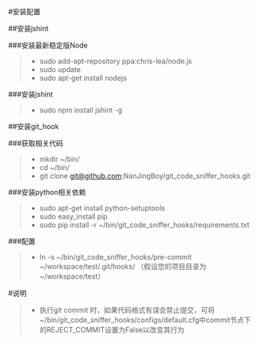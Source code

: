 #安装配置

##安装jshint

###安装最新稳定版Node
>- sudo add-apt-repository ppa:chris-lea/node.js
>- sudo update
>- sudo apt-get install nodejs

###安装jshint
>- sudo npm install jshint -g

##安装git_hook

###获取相关代码
>- mkdir ~/bin/
>- cd ~/bin/
>- git clone git@github.com:NanJingBoy/git_code_sniffer_hooks.git

###安装python相关依赖
>- sudo apt-get install python-setuptools
>- sudo easy_install pip
>- sudo pip install -r ~/bin/git_code_sniffer_hooks/requirements.txt

###配置
>- ln -s ~/bin/git_code_sniffer_hooks/pre-commit ~/workspace/test/.git/hooks/ （假设您的项目目录为~/workspace/test）

#说明
>- 执行git commit 时，如果代码格式有误会禁止提交，可将~/bin/git_code_sniffer_hooks/configs/default.cfg中commit节点下的REJECT_COMMIT设置为False以改变其行为
